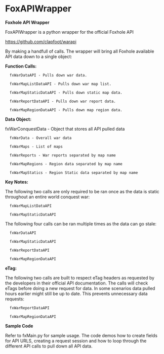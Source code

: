 # FoxAPIWrapper
**Foxhole API Wrapper**

FoxAPIWrapper is a python wrapper for the official Foxhole API

https://github.com/clapfoot/warapi

By making a handfull of calls. The wrapper will bring all Foxhole available API data down to a single object:

**Function Calls:**

      fxWarDataAPI - Pulls down war data.
      
      fxWarMapListDataAPI - Pulls down war map list.
      
      fxWarMapStaticDataAPI - Pulls down static map data.
      
      fxWarReportDataAPI - Pulls down war report data.
      
      fxWarMapRegionDataAPI - Pulls down map region data.

**Data Object:**

fxWarConquestData - Object that stores all API pulled data

      fxWarData - Overall war data
      
      fxWarMaps - List of maps
      
      fxWarReports - War reports separated by map name
      
      fxWarMapRegions - Region data separated by map name
      
      fxWarMapStatics - Region Static data separated by map name

**Key Notes:**

The following two calls are only required to be ran once as the data is static throughout an entire world conquest war:

      fxWarMapListDataAPI
      
      fxWarMapStaticDataAPI

The following four calls can be ran multiple times as the data can go stale:

      fxWarDataAPI
      
      fxWarMapStaticDataAPI

      fxWarReportDataAPI

      fxWarMapRegionDataAPI


**eTag:**

The following two calls are built to respect eTag headers as requested by the developers in their official API documentation. The calls will check eTags before doing a new request for data. In some scenarios data pulled hours earlier might still be up to date. This prevents unnecessary data requests:

      fxWarReportDataAPI
      
      fxWarMapRegionDataAPI

**Sample Code**

Refer to fxMain.py for sample usage. The code demos how to create fields for API URLS, creating a request session and how to loop through the different API calls to pull down all API data.

